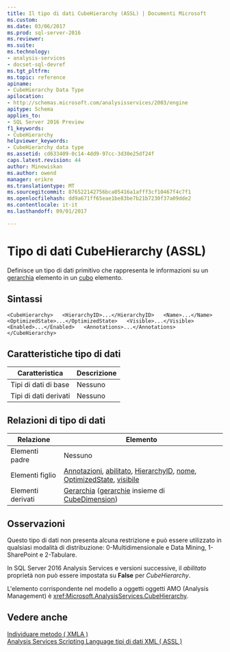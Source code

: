 ```yaml
---
title: Il tipo di dati CubeHierarchy (ASSL) | Documenti Microsoft
ms.custom: 
ms.date: 03/06/2017
ms.prod: sql-server-2016
ms.reviewer: 
ms.suite: 
ms.technology:
- analysis-services
- docset-sql-devref
ms.tgt_pltfrm: 
ms.topic: reference
apiname:
- CubeHierarchy Data Type
apilocation:
- http://schemas.microsoft.com/analysisservices/2003/engine
apitype: Schema
applies_to:
- SQL Server 2016 Preview
f1_keywords:
- CubeHierarchy
helpviewer_keywords:
- CubeHierarchy data type
ms.assetid: cd633409-0c14-4dd9-97cc-3d30e25df24f
caps.latest.revision: 44
author: Minewiskan
ms.author: owend
manager: erikre
ms.translationtype: MT
ms.sourcegitcommit: 876522142756bca05416a1afff3cf10467f4c7f1
ms.openlocfilehash: dd9a671ff65eae1be83be7b21b7230f37a09dde2
ms.contentlocale: it-it
ms.lasthandoff: 09/01/2017

---
```

# <a name="cubehierarchy-data-type-assl"></a>Tipo di dati CubeHierarchy (ASSL)
  Definisce un tipo di dati primitivo che rappresenta le informazioni su un [gerarchia](../../../analysis-services/scripting/objects/hierarchy-element-assl.md) elemento in un [cubo](../../../analysis-services/scripting/objects/cube-element-assl.md) elemento.  
  
## <a name="syntax"></a>Sintassi  
  
```  
<CubeHierarchy>   <HierarchyID>...</HierarchyID>   <Name>...</Name>   <OptimizedState>...</OptimizedState>   <Visible>...</Visible>   <Enabled>...</Enabled>   <Annotations>...</Annotations></CubeHierarchy>  
```  
  
## <a name="data-type-characteristics"></a>Caratteristiche tipo di dati  
  
|Caratteristica|Descrizione|  
|--------------------|-----------------|  
|Tipi di dati di base|Nessuno|  
|Tipi di dati derivati|Nessuno|  
  
## <a name="data-type-relationships"></a>Relazioni di tipo di dati  
  
|Relazione|Elemento|  
|------------------|-------------|  
|Elementi padre|Nessuno|  
|Elementi figlio|[Annotazioni](../../../analysis-services/scripting/collections/annotations-element-assl.md), [abilitato](../../../analysis-services/scripting/properties/enabled-element-assl.md), [HierarchyID](../../../analysis-services/scripting/properties/hierarchyid-element-assl.md), [nome](../../../analysis-services/scripting/properties/name-element-assl.md), [OptimizedState](../../../analysis-services/scripting/properties/optimizedstate-element-assl.md), [visibile](../../../analysis-services/scripting/properties/visible-element-assl.md)|  
|Elementi derivati|[Gerarchia](../../../analysis-services/scripting/objects/hierarchy-element-assl.md) ([gerarchie](../../../analysis-services/scripting/collections/hierarchies-element-assl.md) insieme di [CubeDimension](../../../analysis-services/scripting/data-type/cubedimension-data-type-assl.md))|  
  
## <a name="remarks"></a>Osservazioni  
 Questo tipo di dati non presenta alcuna restrizione e può essere utilizzato in qualsiasi modalità di distribuzione: 0-Multidimensionale e Data Mining, 1-SharePoint e 2-Tabulare.  
  
 In SQL Server 2016 Analysis Services e versioni successive, il *abilitato* proprietà non può essere impostata su **False** per *CubeHierarchy*.  
  
 L'elemento corrispondente nel modello a oggetti oggetti AMO (Analysis Management) è <xref:Microsoft.AnalysisServices.CubeHierarchy>.  
  
## <a name="see-also"></a>Vedere anche  
 [Individuare metodo &#40; XMLA &#41;](../../../analysis-services/xmla/xml-elements-methods-discover.md)   
 [Analysis Services Scripting Language tipi di dati XML &#40; ASSL &#41;](../../../analysis-services/scripting/data-type/analysis-services-scripting-language-xml-data-types-assl.md)  
  
  
